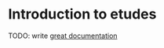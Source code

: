 # Introduction to etudes

TODO: write [great documentation](http://jacobian.org/writing/what-to-write/)
